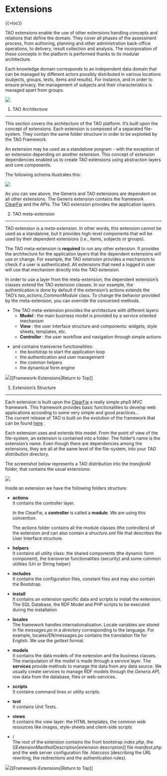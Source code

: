 <!--
parent:
    title: Documentation_for_core_components
author:
    - 'Joel Bout'
created_at: '2011-03-04 17:31:25'
updated_at: '2013-03-21 15:18:15'
tags:
    - 'Documentation for core components'
-->

Extensions
==========

{{\>toc}}

TAO extensions enable the use of other extensions handling concepts and relations that define the domain. They cover all phases of the assessment process, from authoring, planning and other administration back-office operations, to delivery, result collection and analysis. The incorporation of these concepts in the platform is performed thanks to its modular architecture.<br/>

Each knowledge domain corresponds to an independent data domain that can be managed by different actors possibly distributed in various locations (subjects, groups, tests, items and results). For instance, and in order to ensure privacy, the management of subjects and their characteristics is managed apart from groups.

![](http://forge.taotesting.com/attachments/542/extension_model.png)

1. TAO Architecture
-------------------

This section covers the architecture of the TAO platform. It’s built upon the concept of extensions. Each extension is composed of a separated file-system. They contain the same folder structure in order to be exploited by the TAO Framework.<br/>

An extension may be used as a standalone program - with the exception of an extension depending on another extension. This concept of extension dependencies enabled us to create TAO extensions using abstraction layers and core components.

The following schema illustrates this:

![](http://forge.taotesting.com/attachments/download/2239/extensions.png)

As you can see above, the Generis and TAO extensions are dependent on all other extensions. The Generis extension contains the framework [ClearFw](http://code.google.com/p/clearfw/) and the APIs. The TAO extension provides the application layers.

2. TAO meta-extension
---------------------

TAO extension is a *meta-extension*. In other words, this extension cannot be used as a standalone, but it provides high-level components that will be used by their dependent extensions (i.e., items, subjects or groups).

The TAO meta-extension is **required** to run any other extension. It provides the architecture for the application layers that the dependent extensions will use or change. For example, the TAO extension provides a mechanism to check if a user is authenticated. All extensions that need a logged in user will use that mechanism directly into the TAO extension.<br/>

In order to use a layer from the meta-extension, the dependent extension’s classes *extend* the TAO extension classes. In our example, the authentication is done by default if the extension’s actions extends the TAO’s *tao\_actions\_CommonModule* class. To change the behavior provided by the meta-extension, you can override the concerned methods.

-   The TAO meta-extension provides the architecture with different layers:
    -   **Model** : the main business model is provided by a service oriented mechanism
    -   **View** : the user interface structure and components: widgets, style sheets, templates, etc.
    -   **Controller** : the user workflow and navigation through simple actions

<!-- -->

-   and contains transverse functionalities:
    -   the bootstrap to start the application loop
    -   the authentication and user management
    -   the common helpers
    -   the dynamical form engine

![](http://forge.taotesting.com/attachments/download/215/returnTopArrow.JPG)[[Framework-Extensions|Return to Top]]

3. Extension’s Structure
------------------------

Each extension is built upon the [ClearFw](http://code.google.com/p/clearfw/) a really simple php5 MVC framework. This framework provides basic functionalities to develop web applications according to some very simple and good practices…<br/>
The current release of TAO is built on the evolution of the framework that can be found [here](http://clearfw.googlecode.com/svn/tags/taoTransfer) .

Each extension uses and extends this model. From the point of view of the file-system, an extension is contained into a folder. The folder’s name is the extension’s name. Even though there are dependencies among the extensions, they are all at the same level of the file-system, into your *TAO distribution* directory.

The screenshot below represents a TAO distribution into the *transferAll* folder, that contains the usual extensions:

![](http://forge.taotesting.com/attachments/394/extension_filesystem.png)

Inside an extension we have the following folders structure:

-   **actions**<br/>
    It contains the controller layer.<br/>

    In the ClearFw, a **controller** is called a **module**. We are using this convention.<br/>

    The *actions* folder contains all the module classes (the controllers) of the extension and can also contain a *structure.xml* file that describes the User Interface structure.

<!-- -->

-   **helpers**<br/>
    It contains all utility class: the shared components (the dynamic form component), the transverse functionalities (security) and some common utilities (Uri or String helper)

<!-- -->

-   **includes**<br/>
    It contains the configuration files, constant files and may also contain the Bootstrap.

<!-- -->

-   **install**<br/>
    It contains an extension specific data and scripts to install the extension. The SQL Database, the RDF Model and PHP scripts to be executed during the installation

<!-- -->

-   **locales**<br/>
    The framework handles internationalisation. Locale variables are stored in file *messages.po* in a directory corresponding to the language. For example, locales/EN/messages.po contains the translation file for English. We use the *gettext* format.

<!-- -->

-   **models**<br/>
    It contains the data models of the extension and the business classes. The manipulation of the model is made through a service layer. The **services** provide methods to manage the data from any data source. We usually create services to manage RDF models through the *Generis API*, row data from the database, files or web-services.

<!-- -->

-   **scripts**<br/>
    It contains command lines or utility scripts.

<!-- -->

-   **test**<br/>
    It contains Unit Tests.

<!-- -->

-   **views**<br/>
    It contains the view layer: the HTML templates, the common web resources like images, style-sheets and client-side scripts

<!-- -->

-   /<br/>
    The root of the extension contains the front bootstrap *index.php*, the [[ExtensionManifestDescription|extension description]] file *manifest.php* and the web server configuration file *.htaccess* (describing the URL rewriting, the redirections and the authentication rules).

![](http://forge.taotesting.com/attachments/download/215/returnTopArrow.JPG)[[Framework-Extensions|Return to Top]]

